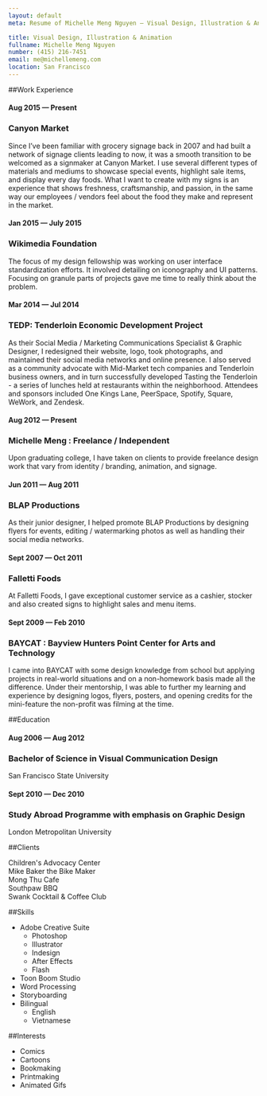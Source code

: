 ```yaml
---
layout: default
meta: Resume of Michelle Meng Nguyen — Visual Design, Illustration & Animation

title: Visual Design, Illustration & Animation
fullname: Michelle Meng Nguyen
number: (415) 216-7451
email: me@michellemeng.com
location: San Francisco
---
```


##Work Experience    

#### Aug 2015 — Present
### Canyon Market
Since I’ve been familiar with grocery signage back in 2007 and had built a network of signage clients leading to now, it was a smooth transition to be welcomed as a signmaker at Canyon Market. I use several different types of materials and mediums to showcase special events, highlight sale items, and display every day foods. What I want to create with my signs is an experience that shows freshness, craftsmanship, and passion, in the same way our employees / vendors feel about the food they make and represent in the market.

#### Jan 2015 — July 2015
### Wikimedia Foundation
The focus of my design fellowship was working on user interface standardization efforts. It involved detailing on iconography and UI patterns. Focusing on granule parts of projects gave me time to really think about the problem.

#### Mar 2014 — Jul 2014
### TEDP: Tenderloin Economic Development Project
As their Social Media / Marketing Communications Specialist & Graphic Designer, I redesigned their website, logo, took photographs, and maintained their social media networks and online presence. I also served as a community advocate with Mid-Market tech companies and Tenderloin business owners, and in turn successfully developed Tasting the Tenderloin - a series of lunches held at restaurants within the neighborhood. Attendees and sponsors included One Kings Lane, PeerSpace, Spotify, Square, WeWork, and Zendesk.

#### Aug 2012 — Present
### Michelle Meng : Freelance / Independent
Upon graduating college, I have taken on clients to provide freelance design work that vary from identity / branding, animation, and signage.

#### Jun 2011 — Aug 2011
### BLAP Productions
As their junior designer, I helped promote BLAP Productions  by designing flyers for events, editing / watermarking photos as well as handling their social media networks.

#### Sept 2007 — Oct 2011
### Falletti Foods
At Falletti Foods, I gave exceptional customer service as a cashier, stocker and also created signs to highlight sales and menu items.

#### Sept 2009 — Feb 2010
### BAYCAT : Bayview Hunters Point Center for Arts and Technology
I came into BAYCAT with some design knowledge from school but applying projects in real-world situations and on a non-homework basis made all the difference. Under their mentorship, I was able to further my learning and experience by designing logos, flyers, posters, and opening credits for the mini-feature the non-profit was filming at the time.

##Education

#### Aug 2006 — Aug 2012		
### Bachelor of Science in Visual Communication Design
San Francisco State University

#### Sept 2010 — Dec 2010
### Study Abroad Programme with emphasis on Graphic Design  
London Metropolitan University

##Clients

Children's Advocacy Center  
Mike Baker the Bike Maker  
Mong Thu Cafe  
Southpaw BBQ  
Swank Cocktail & Coffee Club

##Skills

* Adobe Creative Suite
    * Photoshop
    * Illustrator
    * Indesign
    * After Effects
    * Flash
* Toon Boom Studio
* Word Processing		
* Storyboarding
* Bilingual    
    * English    
    * Vietnamese

##Interests

* Comics		
* Cartoons
* Bookmaking
* Printmaking		
* Animated Gifs
